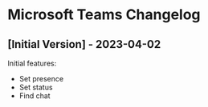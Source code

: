# Microsoft Teams Changelog

## [Initial Version] - 2023-04-02

Initial features:

- Set presence
- Set status
- Find chat